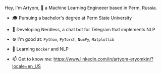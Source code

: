 Hey, I'm Artyom, 👋
a Machine Learning Engineeer based in Perm, Russia.

- 🎓 Pursuing a bachelor's degree at Perm State University
- 🤖 Developing Nerdless, a chat bot for Telegram that implements NLP 

- ⚙️ I'm good at:  `Python`, `PyTorch`, `NumPy`, `Matplotlib`
- 🌱 Learning `Docker` and NLP

- 📫 Get to know me: https://www.linkedin.com/in/artyom-eryomkin/?locale=en_US

